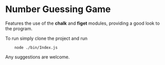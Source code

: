 # **Number Guessing Game**

Features the use of the **chalk** and **figet** modules, providing a good look to the program.

To run simply clone the project and run

```shell
    node ./bin/Index.js
```

Any suggestions are welcome.
